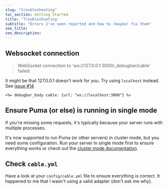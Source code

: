 ```yaml
---
slug: "troubleshooting"
toc_section: Getting Started
title: 'Troubleshooting'
subtitle: "Errors I've seen reported and how to (maybe) fix them"
seo_title:
seo_description: 
---
```


## Websocket connection

> WebSocket connection to 'ws://127.0.0.1:3000/_debugbar/cable' failed:

It might be that 127.0.0.1 doesn't work for you. Try using `localhost` instead. See [issue #14](https://github.com/julienbourdeau/debugbar/issues/14)

```erb
<%= debugbar_body cable: {url: "ws://localhost:3000"} %>
```

## Ensure Puma (or else) is running in single mode

If you're missing some requests, it's typically because your server runs with multiple processes.

It's now supported to run Puma (or other servers) in cluster mode, but you need some configuration.
Run your server in single mode first to ensure everything works or check out the [cluster mode documentation](/docs/puma-cluster-mode).

## Check `cable.yml`

Have a look at your `config/cable.yml` file to ensure everything is correct.
It happened to me that I wasn't using a valid adapter (don't ask me why).
